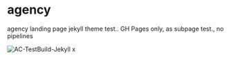 # agency
agency landing page jekyll theme test.. GH Pages only, as subpage test., no pipelines

![AC-TestBuild-Jekyll](https://github.com/mrcozzens/agency-demo/workflows/AC-TestBuild-Jekyll/badge.svg)
x
